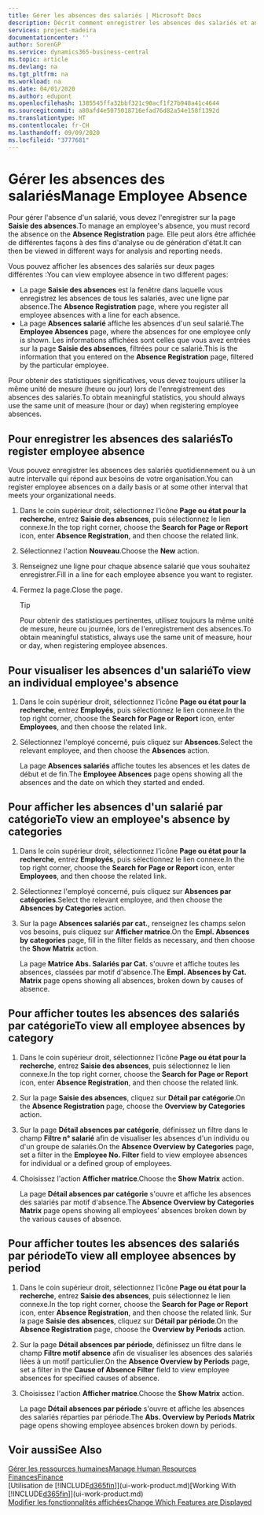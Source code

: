 ```yaml
---
title: Gérer les absences des salariés | Microsoft Docs
description: Décrit comment enregistrer les absences des salariés et analyser les statistiques d'indisponibilité.
services: project-madeira
documentationcenter: ''
author: SorenGP
ms.service: dynamics365-business-central
ms.topic: article
ms.devlang: na
ms.tgt_pltfrm: na
ms.workload: na
ms.date: 04/01/2020
ms.author: edupont
ms.openlocfilehash: 1385545ffa32bbf321c90acf1f27b948a41c4644
ms.sourcegitcommit: a80afd4e5075018716efad76d82a54e158f1392d
ms.translationtype: HT
ms.contentlocale: fr-CH
ms.lasthandoff: 09/09/2020
ms.locfileid: "3777681"
---
```

# <a name="manage-employee-absence"></a><span data-ttu-id="ee403-103">Gérer les absences des salariés</span><span class="sxs-lookup"><span data-stu-id="ee403-103">Manage Employee Absence</span></span>
<span data-ttu-id="ee403-104">Pour gérer l'absence d'un salarié, vous devez l'enregistrer sur la page **Saisie des absences**.</span><span class="sxs-lookup"><span data-stu-id="ee403-104">To manage an employee's absence, you must record the absence on the **Absence Registration** page.</span></span> <span data-ttu-id="ee403-105">Elle peut alors être affichée de différentes façons à des fins d'analyse ou de génération d'état.</span><span class="sxs-lookup"><span data-stu-id="ee403-105">It can then be viewed in different ways for analysis and reporting needs.</span></span>

<span data-ttu-id="ee403-106">Vous pouvez afficher les absences des salariés sur deux pages différentes :</span><span class="sxs-lookup"><span data-stu-id="ee403-106">You can view employee absence in two different pages:</span></span>

* <span data-ttu-id="ee403-107">La page **Saisie des absences** est la fenêtre dans laquelle vous enregistrez les absences de tous les salariés, avec une ligne par absence.</span><span class="sxs-lookup"><span data-stu-id="ee403-107">The **Absence Registration** page, where you register all employee absences with a line for each absence.</span></span>
* <span data-ttu-id="ee403-108">La page **Absences salarié** affiche les absences d'un seul salarié.</span><span class="sxs-lookup"><span data-stu-id="ee403-108">The **Employee Absences** page, where the absences for one employee only is shown.</span></span> <span data-ttu-id="ee403-109">Les informations affichées sont celles que vous avez entrées sur la page **Saisie des absences**, filtrées pour ce salarié.</span><span class="sxs-lookup"><span data-stu-id="ee403-109">This is the information that you entered on the **Absence Registration** page, filtered by the particular employee.</span></span>

<span data-ttu-id="ee403-110">Pour obtenir des statistiques significatives, vous devez toujours utiliser la même unité de mesure (heure ou jour) lors de l'enregistrement des absences des salariés.</span><span class="sxs-lookup"><span data-stu-id="ee403-110">To obtain meaningful statistics, you should always use the same unit of measure (hour or day) when registering employee absences.</span></span>

## <a name="to-register-employee-absence"></a><span data-ttu-id="ee403-111">Pour enregistrer les absences des salariés</span><span class="sxs-lookup"><span data-stu-id="ee403-111">To register employee absence</span></span>
<span data-ttu-id="ee403-112">Vous pouvez enregistrer les absences des salariés quotidiennement ou à un autre intervalle qui répond aux besoins de votre organisation.</span><span class="sxs-lookup"><span data-stu-id="ee403-112">You can register employee absences on a daily basis or at some other interval that meets your organizational needs.</span></span>

1. <span data-ttu-id="ee403-113">Dans le coin supérieur droit, sélectionnez l'icône **Page ou état pour la recherche**, entrez **Saisie des absences**, puis sélectionnez le lien connexe.</span><span class="sxs-lookup"><span data-stu-id="ee403-113">In the top right corner, choose the **Search for Page or Report** icon, enter **Absence Registration**, and then choose the related link.</span></span>
2. <span data-ttu-id="ee403-114">Sélectionnez l'action **Nouveau**.</span><span class="sxs-lookup"><span data-stu-id="ee403-114">Choose the **New** action.</span></span>
3. <span data-ttu-id="ee403-115">Renseignez une ligne pour chaque absence salarié que vous souhaitez enregistrer.</span><span class="sxs-lookup"><span data-stu-id="ee403-115">Fill in a line for each employee absence you want to register.</span></span>
4. <span data-ttu-id="ee403-116">Fermez la page.</span><span class="sxs-lookup"><span data-stu-id="ee403-116">Close the page.</span></span>

    > [!Tip]
    > <span data-ttu-id="ee403-117">Pour obtenir des statistiques pertinentes, utilisez toujours la même unité de mesure, heure ou journée, lors de l'enregistrement des absences.</span><span class="sxs-lookup"><span data-stu-id="ee403-117">To obtain meaningful statistics, always use the same unit of measure, hour or day, when registering employee absences.</span></span>

## <a name="to-view-an-individual-employees-absence"></a><span data-ttu-id="ee403-118">Pour visualiser les absences d'un salarié</span><span class="sxs-lookup"><span data-stu-id="ee403-118">To view an individual employee's absence</span></span>
1. <span data-ttu-id="ee403-119">Dans le coin supérieur droit, sélectionnez l'icône **Page ou état pour la recherche**, entrez **Employés**, puis sélectionnez le lien connexe.</span><span class="sxs-lookup"><span data-stu-id="ee403-119">In the top right corner, choose the **Search for Page or Report** icon, enter **Employees**, and then choose the related link.</span></span>
2. <span data-ttu-id="ee403-120">Sélectionnez l'employé concerné, puis cliquez sur **Absences**.</span><span class="sxs-lookup"><span data-stu-id="ee403-120">Select the relevant employee, and then choose the **Absences** action.</span></span>

    <span data-ttu-id="ee403-121">La page **Absences salariés** affiche toutes les absences et les dates de début et de fin.</span><span class="sxs-lookup"><span data-stu-id="ee403-121">The **Employee Absences** page opens showing all the absences and the date on which they started and ended.</span></span>

## <a name="to-view-an-employees-absence-by-categories"></a><span data-ttu-id="ee403-122">Pour afficher les absences d'un salarié par catégorie</span><span class="sxs-lookup"><span data-stu-id="ee403-122">To view an employee's absence by categories</span></span>
1. <span data-ttu-id="ee403-123">Dans le coin supérieur droit, sélectionnez l'icône **Page ou état pour la recherche**, entrez **Employés**, puis sélectionnez le lien connexe.</span><span class="sxs-lookup"><span data-stu-id="ee403-123">In the top right corner, choose the **Search for Page or Report** icon, enter **Employees**, and then choose the related link.</span></span>
2. <span data-ttu-id="ee403-124">Sélectionnez l'employé concerné, puis cliquez sur **Absences par catégories**.</span><span class="sxs-lookup"><span data-stu-id="ee403-124">Select the relevant employee, and then choose the **Absences by Categories** action.</span></span>
3. <span data-ttu-id="ee403-125">Sur la page **Absences salariés par cat.**, renseignez les champs selon vos besoins, puis cliquez sur **Afficher matrice**.</span><span class="sxs-lookup"><span data-stu-id="ee403-125">On the **Empl. Absences by categories** page, fill in the filter fields as necessary, and then choose the **Show Matrix** action.</span></span>

    <span data-ttu-id="ee403-126">La page **Matrice Abs. Salariés par Cat.** s'ouvre et affiche toutes les absences, classées par motif d'absence.</span><span class="sxs-lookup"><span data-stu-id="ee403-126">The **Empl. Absences by Cat. Matrix** page opens showing all absences, broken down by causes of absence.</span></span>

## <a name="to-view-all-employee-absences-by-category"></a><span data-ttu-id="ee403-127">Pour afficher toutes les absences des salariés par catégorie</span><span class="sxs-lookup"><span data-stu-id="ee403-127">To view all employee absences by category</span></span>
1. <span data-ttu-id="ee403-128">Dans le coin supérieur droit, sélectionnez l'icône **Page ou état pour la recherche**, entrez **Saisie des absences**, puis sélectionnez le lien connexe.</span><span class="sxs-lookup"><span data-stu-id="ee403-128">In the top right corner, choose the **Search for Page or Report** icon, enter **Absence Registration**, and then choose the related link.</span></span>
2. <span data-ttu-id="ee403-129">Sur la page **Saisie des absences**, cliquez sur **Détail par catégorie**.</span><span class="sxs-lookup"><span data-stu-id="ee403-129">On the **Absence Registration** page, choose the **Overview by Categories** action.</span></span>
3. <span data-ttu-id="ee403-130">Sur la page **Détail absences par catégorie**, définissez un filtre dans le champ **Filtre n° salarié** afin de visualiser les absences d'un individu ou d'un groupe de salariés.</span><span class="sxs-lookup"><span data-stu-id="ee403-130">On the **Absence Overview by Categories** page, set a filter in the **Employee No. Filter** field to view employee absences for individual or a defined group of employees.</span></span>
4. <span data-ttu-id="ee403-131">Choisissez l'action **Afficher matrice**.</span><span class="sxs-lookup"><span data-stu-id="ee403-131">Choose the **Show Matrix** action.</span></span>

    <span data-ttu-id="ee403-132">La page **Détail absences par catégorie** s'ouvre et affiche les absences des salariés par motif d'absence.</span><span class="sxs-lookup"><span data-stu-id="ee403-132">The **Absence Overview by Categories Matrix** page opens showing all employees’ absences broken down by the various causes of absence.</span></span>

## <a name="to-view-all-employee-absences-by-period"></a><span data-ttu-id="ee403-133">Pour afficher toutes les absences des salariés par période</span><span class="sxs-lookup"><span data-stu-id="ee403-133">To view all employee absences by period</span></span>
1. <span data-ttu-id="ee403-134">Dans le coin supérieur droit, sélectionnez l'icône **Page ou état pour la recherche**, entrez **Saisie des absences**, puis sélectionnez le lien connexe.</span><span class="sxs-lookup"><span data-stu-id="ee403-134">In the top right corner, choose the **Search for Page or Report** icon, enter **Absence Registration**, and then choose the related link.</span></span>
   <span data-ttu-id="ee403-135">Sur la page **Saisie des absences**, cliquez sur **Détail par période**.</span><span class="sxs-lookup"><span data-stu-id="ee403-135">On the **Absence Registration** page, choose the **Overview by Periods** action.</span></span>
2. <span data-ttu-id="ee403-136">Sur la page **Détail absences par période**, définissez un filtre dans le champ **Filtre motif absence** afin de visualiser les absences des salariés liées à un motif particulier.</span><span class="sxs-lookup"><span data-stu-id="ee403-136">On the **Absence Overview by Periods** page, set a filter in the **Cause of Absence Filter** field to view employee absences for specified causes of absence.</span></span>
3. <span data-ttu-id="ee403-137">Choisissez l'action **Afficher matrice**.</span><span class="sxs-lookup"><span data-stu-id="ee403-137">Choose the **Show Matrix** action.</span></span>

    <span data-ttu-id="ee403-138">La page **Détail absences par période** s'ouvre et affiche les absences des salariés réparties par période.</span><span class="sxs-lookup"><span data-stu-id="ee403-138">The **Abs. Overview by Periods Matrix** page opens showing employee absences broken down by periods.</span></span>

## <a name="see-also"></a><span data-ttu-id="ee403-139">Voir aussi</span><span class="sxs-lookup"><span data-stu-id="ee403-139">See Also</span></span>
[<span data-ttu-id="ee403-140">Gérer les ressources humaines</span><span class="sxs-lookup"><span data-stu-id="ee403-140">Manage Human Resources</span></span>](hr-manage-human-resources.md)  
[<span data-ttu-id="ee403-141">Finances</span><span class="sxs-lookup"><span data-stu-id="ee403-141">Finance</span></span>](finance.md)  
<span data-ttu-id="ee403-142">[Utilisation de [!INCLUDE[d365fin](includes/d365fin_md.md)]](ui-work-product.md)</span><span class="sxs-lookup"><span data-stu-id="ee403-142">[Working With [!INCLUDE[d365fin](includes/d365fin_md.md)]](ui-work-product.md)</span></span>  
[<span data-ttu-id="ee403-143">Modifier les fonctionnalités affichées</span><span class="sxs-lookup"><span data-stu-id="ee403-143">Change Which Features are Displayed</span></span>](ui-experiences.md)
